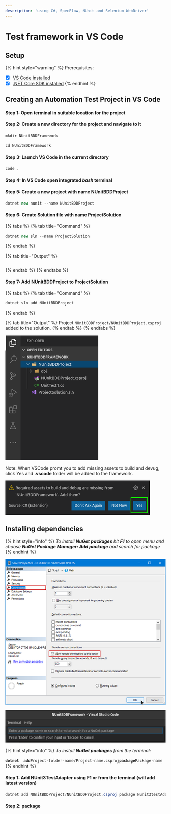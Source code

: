 ```yaml
---
description: 'using C#, SpecFlow, NUnit and Selenium WebDriver'
---
```


# Test framework in VS Code

## Setup

{% hint style="warning" %}
Prerequisites: 

* [x] [VS Code installed](untitled.md)
* [x] [.NET Core SDK installed](untitled.md)
{% endhint %}

## Creating an Automation Test Project in VS Code

#### Step 1: Open terminal in suitable location for the project

#### Step 2: Create a new directory for the project and navigate to it

```csharp
mkdir NUnitBDDFramework
```

```csharp
cd NUnitBDDFramework
```

#### Step 3: Launch VS Code in the current directory

```csharp
code .
```

#### Step 4: In VS Code open integrated _bash_ terminal

#### Step 5: Create a new project with name NUnitBDDProject

```csharp
dotnet new nunit --name NUnitBDDProject
```

#### Step 6: Create Solution file with name ProjectSolution 

{% tabs %}
{% tab title="Command" %}
```csharp
dotnet new sln --name ProjectSolution
```
{% endtab %}

{% tab title="Output" %}
```

```
{% endtab %}
{% endtabs %}

#### Step 7: Add NUnitBDDProject to ProjectSolution 

{% tabs %}
{% tab title="Command" %}
```csharp
dotnet sln add NUnitBDDProject
```
{% endtab %}

{% tab title="Output" %}
    Project `NUnitBDDProject/NUnitBDDProject.csproj` added to the solution.
{% endtab %}
{% endtabs %}

![Until now this is how the framework should look like](../.gitbook/assets/image%20%2811%29.png)

Note: When VSCode promt you to add missing assets to build and devug, click Yes and **.vscode** folder will be added to the framework.

![](../.gitbook/assets/image%20%2810%29.png)

## Installing dependencies

{% hint style="info" %}
_To install **NuGet** **packages** hit **F1** to open menu and choose **NuGet Package Manager: Add package** and search for package_
{% endhint %}

![F1 and the menu](../.gitbook/assets/image.png)

![Enter package name to search for](../.gitbook/assets/image%20%2812%29.png)

{% hint style="info" %}
_To install **NuGet packages** from the terminal:_

**`dotnet  add`**`Project-folder-name/Project-name.csproj`**`package`**`Package-name`
{% endhint %}

#### Step 1: Add NUnit3TestAdapter  using F1 or from the terminal \(will add latest version\)

```csharp
dotnet add NUnitBDDProject/NUnitBDDProject.csproj package Nunit3testAdapter
```

#### Step 2: package

